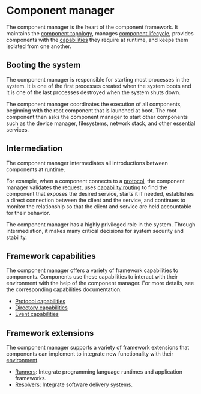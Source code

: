 # Component manager

The component manager is the heart of the component framework. It maintains the
[component topology][doc-topology], manages
[component lifecycle][doc-lifecycle], provides components with the
[capabilities][doc-capabilities] they require at runtime, and keeps them
isolated from one another.

## Booting the system

The component manager is responsible for starting most processes in the system.
It is one of the first processes created when the system boots and it is one
of the last processes destroyed when the system shuts down.

The component manager coordinates the execution of all components, beginning
with the root component that is launched at boot. The root component then
asks the component manager to start other components such as the device
manager, filesystems, network stack, and other essential services.

## Intermediation

The component manager intermediates all introductions between components at
runtime.

For example, when a component connects to a [protocol][capability-protocol], the
component manager validates the request, uses
[capability routing][doc-capability-routing] to find the component that exposes
the desired service, starts it if needed, establishes a direct connection
between the client and the service, and continues to monitor the relationship so
that the client and service are held accountable for their behavior.

The component manager has a highly privileged role in the system. Through
intermediation, it makes many critical decisions for system security and
stability.

## Framework capabilities

The component manager offers a variety of framework capabilities to components.
Components use these capabilities to interact with their environment with the
help of the component manager. For more details, see the corresponding
capabilities documentation:

-   [Protocol capabilities][capability-protocol]
-   [Directory capabilities][capability-directory]
-   [Event capabilities][capability-event]

## Framework extensions

The component manager supports a variety of framework extensions that
components can implement to integrate new functionality with their
[environment][doc-environments].

- [Runners][doc-runners]: Integrate programming language runtimes and
  application frameworks.
- [Resolvers][doc-resolvers]: Integrate software delivery systems.

[capability-directory]: /docs/concepts/components/v2/capabilities/directory.md
[capability-event]: /docs/concepts/components/v2/capabilities/event.md
[capability-protocol]: /docs/concepts/components/v2/capabilities/protocol.md
[doc-capabilities]: /docs/concepts/components/v2/capabilities
[doc-capability-routing]: /docs/concepts/components/v2/topology.md#capability-routing
[doc-environments]: /docs/concepts/components/v2/environments.md
[doc-lifecycle]: lifecycle.md
[doc-resolvers]: /docs/concepts/components/v2/capabilities/resolvers.md
[doc-runners]: /docs/concepts/components/v2/capabilities/runners.md
[doc-topology]: /docs/concepts/components/v2/topology.md
